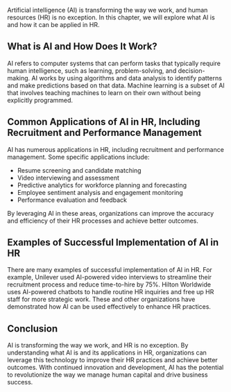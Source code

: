 
Artificial intelligence (AI) is transforming the way we work, and human resources (HR) is no exception. In this chapter, we will explore what AI is and how it can be applied in HR.

What is AI and How Does It Work?
--------------------------------

AI refers to computer systems that can perform tasks that typically require human intelligence, such as learning, problem-solving, and decision-making. AI works by using algorithms and data analysis to identify patterns and make predictions based on that data. Machine learning is a subset of AI that involves teaching machines to learn on their own without being explicitly programmed.

Common Applications of AI in HR, Including Recruitment and Performance Management
---------------------------------------------------------------------------------

AI has numerous applications in HR, including recruitment and performance management. Some specific applications include:

* Resume screening and candidate matching
* Video interviewing and assessment
* Predictive analytics for workforce planning and forecasting
* Employee sentiment analysis and engagement monitoring
* Performance evaluation and feedback

By leveraging AI in these areas, organizations can improve the accuracy and efficiency of their HR processes and achieve better outcomes.

Examples of Successful Implementation of AI in HR
-------------------------------------------------

There are many examples of successful implementation of AI in HR. For example, Unilever used AI-powered video interviews to streamline their recruitment process and reduce time-to-hire by 75%. Hilton Worldwide uses AI-powered chatbots to handle routine HR inquiries and free up HR staff for more strategic work. These and other organizations have demonstrated how AI can be used effectively to enhance HR practices.

Conclusion
----------

AI is transforming the way we work, and HR is no exception. By understanding what AI is and its applications in HR, organizations can leverage this technology to improve their HR practices and achieve better outcomes. With continued innovation and development, AI has the potential to revolutionize the way we manage human capital and drive business success.
